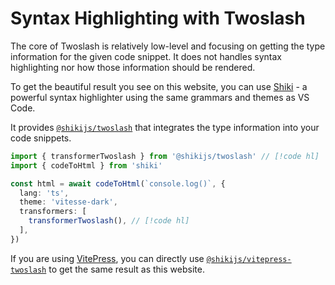 # Syntax Highlighting with Twoslash

The core of Twoslash is relatively low-level and focusing on getting the type information for the given code snippet. It does not handles syntax highlighting nor how those information should be rendered.

To get the beautiful result you see on this website, you can use [Shiki](https://shiki.style/) - a powerful syntax highlighter using the same grammars and themes as VS Code.

It provides [`@shikijs/twoslash`](https://shiki.style/packages/twoslash) that integrates the type information into your code snippets.

```ts twoslash
import { transformerTwoslash } from '@shikijs/twoslash' // [!code hl]
import { codeToHtml } from 'shiki'

const html = await codeToHtml(`console.log()`, {
  lang: 'ts',
  theme: 'vitesse-dark',
  transformers: [
    transformerTwoslash(), // [!code hl]
  ],
})
```

If you are using [VitePress](https://vitepress.dev/), you can directly use [`@shikijs/vitepress-twoslash`](https://shiki.style/packages/vitepress) to get the same result as this website.
